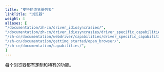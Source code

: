 ```yaml
---
title: "支持的浏览器列表"
linkTitle: "浏览器"
weight: 4
aliases: [
"/documentation/zh-cn/driver_idiosyncrasies/",
"/documentation/zh-cn/driver_idiosyncrasies/driver_specific_capabilities/",
"/zh-cn/documentation/webdriver/capabilities/driver_specific_capabilities/",
"/zh-cn/documentation/getting_started/open_browser/",
"/zh-cn/documentation/capabilities/",
]
---
```


每个浏览器都有定制和特有的功能。
